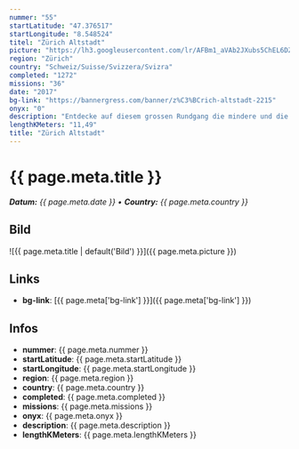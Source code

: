 ```yaml
---
nummer: "55"
startLatitude: "47.376517"
startLongitude: "8.548524"
titel: "Zürich Altstadt"
picture: "https://lh3.googleusercontent.com/lr/AFBm1_aVAb2JXubs5ChEL6DZXnWF2VhUlmc5QCFcDoSb6JSae5FqGYp1JLM8d-F6kz5jdSID4CiasmIcvXw25I1eGLnvo05hu2yvzWIdNqcnFvwCUjqvq1SMonK_f9so5T4qxNqjWC0HDXTHVZnMO0pqgilqbaDrnU9DmmeH6xHJS6SN5daFIV0EplYpYTwnmQS1kSJd7fMQWj342FouPskVr5LxiBt2BZAhvRIeuxsNVX0GAp20VoovybXZaC_LA3d5YEVYHTDm9hxgP8zqQ0pQNZSz1nD6_aAezSA-24EpWMykqJ3QBH6-ztvrDsJB9C1OT3UQPsdUCDemDLJz12Bk07mu69WDwDhMlv95QzWu5nhsy0ALWOfcRIcIQ365tGtlY35fWh5RfXHY0PIbaAq0hZKPJRUH7omBGJ1sDQa8LotAzo0pn75WeSmmZFZZwZE8iqbyzXdsTutlHn8aLCWEludaPa3fRBRULF6MnY_xFlAYrM985_65uITyoCgTMtrOku8cKPbWKuMPsReSgubVj0Y-_Y3GqspjprkNt1Mm0tu56XLUfonGU4yX2_QYS09brLhQDXUK6YzTI127WhLEybPIvLuCFHYtt0RU4yh3JWr8F7xO5CKXzMgLIaXJYOu31SUEhZXDo7OfbiD8JIVFEWyo426aoJeslO76h9dieFic5zKyWqhPbNVyvXMqfE9vuiKAI_Xlp2Q6Ipb2sbwahBBTr4_TLsKl3FW4VTYn7LMyDYs9YWG75r7eJLdwARRrLQDgN_Yc_Q3s6QP0pT_MzXS-bcJQFanBjpJirBm0hJh3iw_IqmBGz08jvnOe1EnnadAvkXswA73PgU7wMTi1bPIYHFUV5OkQqyNJ"
region: "Zürich"
country: "Schweiz/Suisse/Svizzera/Svizra"
completed: "1272"
missions: "36"
date: "2017"
bg-link: "https://bannergress.com/banner/z%C3%BCrich-altstadt-2215"
onyx: "0"
description: "Entdecke auf diesem grossen Rundgang die mindere und die mehrere Altstadt von Zürich."
lengthKMeters: "11,49"
title: "Zürich Altstadt"
---
```


# {{ page.meta.title }}
_**Datum:** {{ page.meta.date }} • **Country:** {{ page.meta.country }}_

## Bild
![{{ page.meta.title | default('Bild') }}]({{ page.meta.picture }})

## Links
- **bg-link**: [{{ page.meta['bg-link'] }}]({{ page.meta['bg-link'] }})

## Infos
- **nummer**: {{ page.meta.nummer }}
- **startLatitude**: {{ page.meta.startLatitude }}
- **startLongitude**: {{ page.meta.startLongitude }}
- **region**: {{ page.meta.region }}
- **country**: {{ page.meta.country }}
- **completed**: {{ page.meta.completed }}
- **missions**: {{ page.meta.missions }}
- **onyx**: {{ page.meta.onyx }}
- **description**: {{ page.meta.description }}
- **lengthKMeters**: {{ page.meta.lengthKMeters }}

